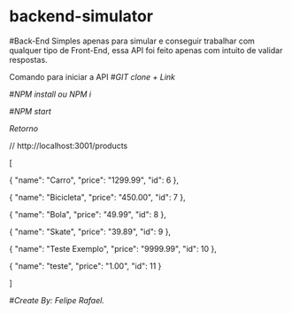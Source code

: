 # backend-simulator
#Back-End Simples apenas para simular e conseguir trabalhar com qualquer tipo de Front-End, essa API foi feito apenas com intuito de validar respostas.


Comando para iniciar a API
#*GIT clone + Link*

#*NPM install ou NPM i*

#*NPM start*

*Retorno*

// http://localhost:3001/products


[

  {
    "name": "Carro",
    "price": "1299.99",
    "id": 6
  },
  
  {
    "name": "Bicicleta",
    "price": "450.00",
    "id": 7
  },
  
  {
    "name": "Bola",
    "price": "49.99",
    "id": 8
  },
  
  {
    "name": "Skate",
    "price": "39.89",
    "id": 9
  },
  
  {
    "name": "Teste Exemplo",
    "price": "9999.99",
    "id": 10
  },
  
  {
    "name": "teste",
    "price": "1.00",
    "id": 11
  }
  
]

#*Create By: Felipe Rafael.*

